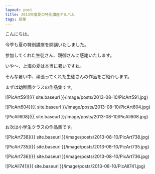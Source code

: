 ```yaml
---
layout: post
title: 2013年度夏の特別講座アルバム
tags: 授業
---
```


こんにちは。

今季も夏の特別講座を開講いたしました。

参加してくれた生徒さん、親御さんに感謝いたします。

いや～、上海の夏は本当に暑いですね。

そんな暑い中、頑張ってくれた生徒さんの作品をご紹介します。

まずは幼稚園クラスの作品集です。

![PicArt591]({{ site.baseurl }}/image/posts/2013-08-10/PicArt591.jpg)

![PicArt604]({{ site.baseurl }}/image/posts/2013-08-10/PicArt604.jpg)

![PicAll608]({{ site.baseurl }}/image/posts/2013-08-10/PicAll608.jpg)

お次は小学生クラスの作品集です。

![PicArt738]({{ site.baseurl }}/image/posts/2013-08-10/PicArt738.jpg)

![PicArt735]({{ site.baseurl }}/image/posts/2013-08-10/PicArt735.jpg)

![PicArt736]({{ site.baseurl }}/image/posts/2013-08-10/PicArt736.jpg)

![PicAll741]({{ site.baseurl }}/image/posts/2013-08-10/PicAll741.jpg)
